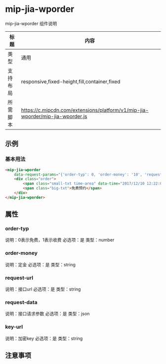 # mip-jia-wporder

mip-jia-wporder 组件说明

标题|内容
----|----
类型|通用
支持布局|responsive,fixed-height,fill,container,fixed
所需脚本|https://c.mipcdn.com/extensions/platform/v1/mip-jia-wporder/mip-jia-wporder.js

## 示例

### 基本用法
```html
<mip-jia-wporder
	data-request-params="{'order-typ': 0, 'order-money': '10', 'request-url': 'http://qa.m.jia.com/wangpu/product/reservation/add', 'request-data': {'productId': '819', 'shopId': '64935', 'sourceReferrer': ''}, 'key-url': '//qa.m.jia.com/wangpu/encrypt/mobile/public-key/base64'}}">
	<div class="order">	
		<span class="small-txt time-area" data-time="2017/12/10 12:22:00"><em>xx天xx时xx分</em>后结束</span>
		<span class="big-txt">免费预约</span>
	</div>
</mip-jia-wporder>
```

## 属性

### order-typ

说明：0表示免费，1表示收费
必选项：是
类型：number

### order-money

说明：定金
必选项：是
类型：string

### request-url

说明：接口url
必选项：是
类型：string

### request-data

说明：接口请求参数
必选项：是
类型：json

### key-url

说明：加密key
必选项：是
类型：string


## 注意事项

